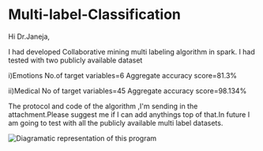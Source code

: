 # Multi-label-Classification

Hi Dr.Janeja,

I had developed Collaborative mining multi labeling algorithm in spark.
I had tested with two publicly available dataset

i)Emotions
    No.of target variables=6
    Aggregate accuracy score=81.3%

ii)Medical
    No of target variables=45
    Aggregate accuracy score=98.134%

The protocol and code of the algorithm ,I'm sending in the attachment.Please suggest me if I can add anythings top of that.In future I am going to test with all the publicly available multi label datasets.

![Diagramatic representation of this program](https://github.com/chaithu123/Multi-label-Classification/blob/master/Untitled%20Diagram%20(32).png)
